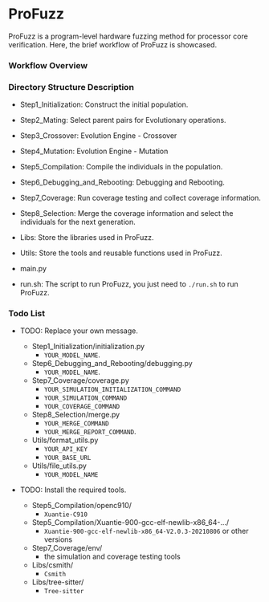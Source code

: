 # ProFuzz

ProFuzz is a program-level hardware fuzzing method for processor core verification. Here, the brief workflow of ProFuzz is showcased.

### Workflow Overview

[](./Figure/ProFuzz.png)

### Directory Structure Description

- Step1_Initialization: Construct the initial population.

- Step2_Mating: Select parent pairs for Evolutionary operations.

- Step3_Crossover: Evolution Engine - Crossover

- Step4_Mutation: Evolution Engine - Mutation

- Step5_Compilation: Compile the individuals in the population.

- Step6_Debugging_and_Rebooting: Debugging and Rebooting.

- Step7_Coverage: Run coverage testing and collect coverage information.

- Step8_Selection: Merge the coverage information and select the individuals for the next generation.

- Libs: Store the libraries used in ProFuzz.

- Utils: Store the tools and reusable functions used in ProFuzz.

- main.py

- run.sh: The script to run ProFuzz, you just need to `./run.sh` to run ProFuzz.

### Todo List

- TODO: Replace your own message.
    - Step1_Initialization/initialization.py
        - `YOUR_MODEL_NAME`.
    - Step6_Debugging_and_Rebooting/debugging.py
        - `YOUR_MODEL_NAME`.
    - Step7_Coverage/coverage.py
        - `YOUR_SIMULATION_INITIALIZATION_COMMAND`
        - `YOUR_SIMULATION_COMMAND`
        - `YOUR_COVERAGE_COMMAND`
    - Step8_Selection/merge.py
        - `YOUR_MERGE_COMMAND`
        - `YOUR_MERGE_REPORT_COMMAND`.
    - Utils/format_utils.py
        - `YOUR_API_KEY`
        - `YOUR_BASE_URL`
    - Utils/file_utils.py
        - `YOUR_MODEL_NAME`

- TODO: Install the required tools.
    - Step5_Compilation/openc910/
        - `Xuantie-C910`
    - Step5_Compilation/Xuantie-900-gcc-elf-newlib-x86_64-.../
        - `Xuantie-900-gcc-elf-newlib-x86_64-V2.0.3-20210806` or other versions
    - Step7_Coverage/env/
        - the simulation and coverage testing tools
    - Libs/csmith/
        - `Csmith`
    - Libs/tree-sitter/
        - `Tree-sitter`